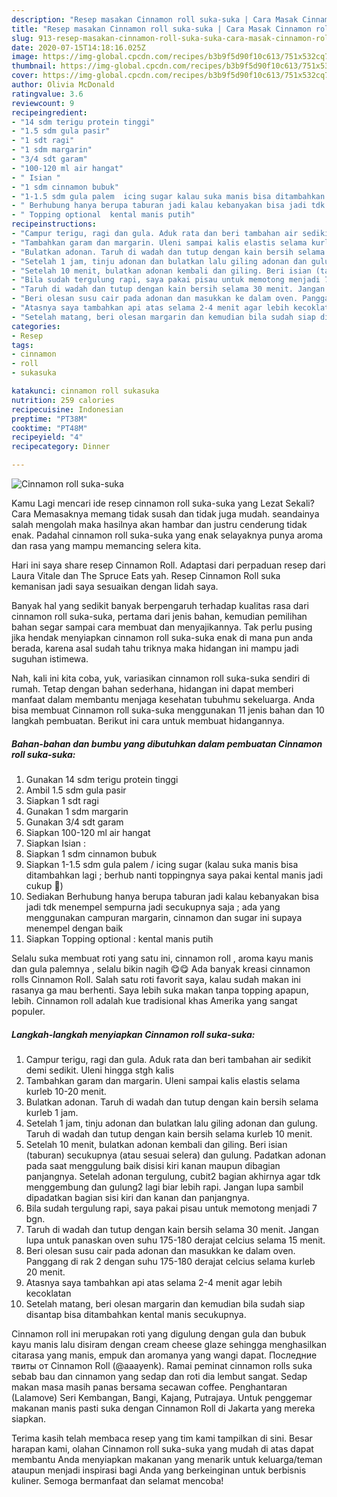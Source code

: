 ```yaml
---
description: "Resep masakan Cinnamon roll suka-suka | Cara Masak Cinnamon roll suka-suka Yang Enak Banget"
title: "Resep masakan Cinnamon roll suka-suka | Cara Masak Cinnamon roll suka-suka Yang Enak Banget"
slug: 913-resep-masakan-cinnamon-roll-suka-suka-cara-masak-cinnamon-roll-suka-suka-yang-enak-banget
date: 2020-07-15T14:18:16.025Z
image: https://img-global.cpcdn.com/recipes/b3b9f5d90f10c613/751x532cq70/cinnamon-roll-suka-suka-foto-resep-utama.jpg
thumbnail: https://img-global.cpcdn.com/recipes/b3b9f5d90f10c613/751x532cq70/cinnamon-roll-suka-suka-foto-resep-utama.jpg
cover: https://img-global.cpcdn.com/recipes/b3b9f5d90f10c613/751x532cq70/cinnamon-roll-suka-suka-foto-resep-utama.jpg
author: Olivia McDonald
ratingvalue: 3.6
reviewcount: 9
recipeingredient:
- "14 sdm terigu protein tinggi"
- "1.5 sdm gula pasir"
- "1 sdt ragi"
- "1 sdm margarin"
- "3/4 sdt garam"
- "100-120 ml air hangat"
- " Isian "
- "1 sdm cinnamon bubuk"
- "1-1.5 sdm gula palem  icing sugar kalau suka manis bisa ditambahkan lagi  berhub nanti toppingnya saya pakai kental manis jadi cukup "
- " Berhubung hanya berupa taburan jadi kalau kebanyakan bisa jadi tdk menempel sempurna jadi secukupnya saja  ada yang menggunakan campuran margarin cinnamon dan sugar ini supaya menempel dengan baik"
- " Topping optional  kental manis putih"
recipeinstructions:
- "Campur terigu, ragi dan gula. Aduk rata dan beri tambahan air sedikit demi sedikit. Uleni hingga stgh kalis"
- "Tambahkan garam dan margarin. Uleni sampai kalis elastis selama kurleb 10-20 menit."
- "Bulatkan adonan. Taruh di wadah dan tutup dengan kain bersih selama kurleb 1 jam."
- "Setelah 1 jam, tinju adonan dan bulatkan lalu giling adonan dan gulung. Taruh di wadah dan tutup dengan kain bersih selama kurleb 10 menit."
- "Setelah 10 menit, bulatkan adonan kembali dan giling. Beri isian (taburan) secukupnya (atau sesuai selera) dan gulung. Padatkan adonan pada saat menggulung baik disisi kiri kanan maupun dibagian panjangnya. Setelah adonan tergulung, cubit2 bagian akhirnya agar tdk menggembung dan gulung2 lagi biar lebih rapi. Jangan lupa sambil dipadatkan bagian sisi kiri dan kanan dan panjangnya."
- "Bila sudah tergulung rapi, saya pakai pisau untuk memotong menjadi 7 bgn."
- "Taruh di wadah dan tutup dengan kain bersih selama 30 menit. Jangan lupa untuk panaskan oven suhu 175-180 derajat celcius selama 15 menit."
- "Beri olesan susu cair pada adonan dan masukkan ke dalam oven. Panggang di rak 2 dengan suhu 175-180 derajat celcius selama kurleb 20 menit."
- "Atasnya saya tambahkan api atas selama 2-4 menit agar lebih kecoklatan"
- "Setelah matang, beri olesan margarin dan kemudian bila sudah siap disantap bisa ditambahkan kental manis secukupnya."
categories:
- Resep
tags:
- cinnamon
- roll
- sukasuka

katakunci: cinnamon roll sukasuka 
nutrition: 259 calories
recipecuisine: Indonesian
preptime: "PT38M"
cooktime: "PT48M"
recipeyield: "4"
recipecategory: Dinner

---
```



![Cinnamon roll suka-suka](https://img-global.cpcdn.com/recipes/b3b9f5d90f10c613/751x532cq70/cinnamon-roll-suka-suka-foto-resep-utama.jpg)

Kamu Lagi mencari ide resep cinnamon roll suka-suka yang Lezat Sekali? Cara Memasaknya memang tidak susah dan tidak juga mudah. seandainya salah mengolah maka hasilnya akan hambar dan justru cenderung tidak enak. Padahal cinnamon roll suka-suka yang enak selayaknya punya aroma dan rasa yang mampu memancing selera kita.

Hari ini saya share resep Cinnamon Roll. Adaptasi dari perpaduan resep dari Laura Vitale dan The Spruce Eats yah. Resep Cinnamon Roll suka kemanisan jadi saya sesuaikan dengan lidah saya.

Banyak hal yang sedikit banyak berpengaruh terhadap kualitas rasa dari cinnamon roll suka-suka, pertama dari jenis bahan, kemudian pemilihan bahan segar sampai cara membuat dan menyajikannya. Tak perlu pusing jika hendak menyiapkan cinnamon roll suka-suka enak di mana pun anda berada, karena asal sudah tahu triknya maka hidangan ini mampu jadi suguhan istimewa.


Nah, kali ini kita coba, yuk, variasikan cinnamon roll suka-suka sendiri di rumah. Tetap dengan bahan sederhana, hidangan ini dapat memberi manfaat dalam membantu menjaga kesehatan tubuhmu sekeluarga. Anda bisa membuat Cinnamon roll suka-suka menggunakan 11 jenis bahan dan 10 langkah pembuatan. Berikut ini cara untuk membuat hidangannya.

<!--inarticleads1-->

##### Bahan-bahan dan bumbu yang dibutuhkan dalam pembuatan Cinnamon roll suka-suka:

1. Gunakan 14 sdm terigu protein tinggi
1. Ambil 1.5 sdm gula pasir
1. Siapkan 1 sdt ragi
1. Gunakan 1 sdm margarin
1. Gunakan 3/4 sdt garam
1. Siapkan 100-120 ml air hangat
1. Siapkan  Isian :
1. Siapkan 1 sdm cinnamon bubuk
1. Siapkan 1-1.5 sdm gula palem / icing sugar (kalau suka manis bisa ditambahkan lagi ; berhub nanti toppingnya saya pakai kental manis jadi cukup 😬)
1. Sediakan  Berhubung hanya berupa taburan jadi kalau kebanyakan bisa jadi tdk menempel sempurna jadi secukupnya saja ; ada yang menggunakan campuran margarin, cinnamon dan sugar ini supaya menempel dengan baik
1. Siapkan  Topping optional : kental manis putih


Selalu suka membuat roti yang satu ini, cinnamon roll , aroma kayu manis dan gula palemnya , selalu bikin nagih 😋😋 Ada banyak kreasi cinnamon rolls Cinnamon Roll. Salah satu roti favorit saya, kalau sudah makan ini rasanya ga mau berhenti. Saya lebih suka makan tanpa topping apapun, lebih. Cinnamon roll adalah kue tradisional khas Amerika yang sangat populer. 

<!--inarticleads2-->

##### Langkah-langkah menyiapkan Cinnamon roll suka-suka:

1. Campur terigu, ragi dan gula. Aduk rata dan beri tambahan air sedikit demi sedikit. Uleni hingga stgh kalis
1. Tambahkan garam dan margarin. Uleni sampai kalis elastis selama kurleb 10-20 menit.
1. Bulatkan adonan. Taruh di wadah dan tutup dengan kain bersih selama kurleb 1 jam.
1. Setelah 1 jam, tinju adonan dan bulatkan lalu giling adonan dan gulung. Taruh di wadah dan tutup dengan kain bersih selama kurleb 10 menit.
1. Setelah 10 menit, bulatkan adonan kembali dan giling. Beri isian (taburan) secukupnya (atau sesuai selera) dan gulung. Padatkan adonan pada saat menggulung baik disisi kiri kanan maupun dibagian panjangnya. Setelah adonan tergulung, cubit2 bagian akhirnya agar tdk menggembung dan gulung2 lagi biar lebih rapi. Jangan lupa sambil dipadatkan bagian sisi kiri dan kanan dan panjangnya.
1. Bila sudah tergulung rapi, saya pakai pisau untuk memotong menjadi 7 bgn.
1. Taruh di wadah dan tutup dengan kain bersih selama 30 menit. Jangan lupa untuk panaskan oven suhu 175-180 derajat celcius selama 15 menit.
1. Beri olesan susu cair pada adonan dan masukkan ke dalam oven. Panggang di rak 2 dengan suhu 175-180 derajat celcius selama kurleb 20 menit.
1. Atasnya saya tambahkan api atas selama 2-4 menit agar lebih kecoklatan
1. Setelah matang, beri olesan margarin dan kemudian bila sudah siap disantap bisa ditambahkan kental manis secukupnya.


Cinnamon roll ini merupakan roti yang digulung dengan gula dan bubuk kayu manis lalu disiram dengan cream cheese glaze sehingga menghasilkan citarasa yang manis, empuk dan aromanya yang wangi dapat. Последние твиты от Cinnamon Roll (@aaayenk). Ramai peminat cinnamon rolls suka sebab bau dan cinnamon yang sedap dan roti dia lembut sangat. Sedap makan masa masih panas bersama secawan coffee. Penghantaran (Lalamove) Seri Kembangan, Bangi, Kajang, Putrajaya. Untuk penggemar makanan manis pasti suka dengan Cinnamon Roll di Jakarta yang mereka siapkan. 

Terima kasih telah membaca resep yang tim kami tampilkan di sini. Besar harapan kami, olahan Cinnamon roll suka-suka yang mudah di atas dapat membantu Anda menyiapkan makanan yang menarik untuk keluarga/teman ataupun menjadi inspirasi bagi Anda yang berkeinginan untuk berbisnis kuliner. Semoga bermanfaat dan selamat mencoba!
